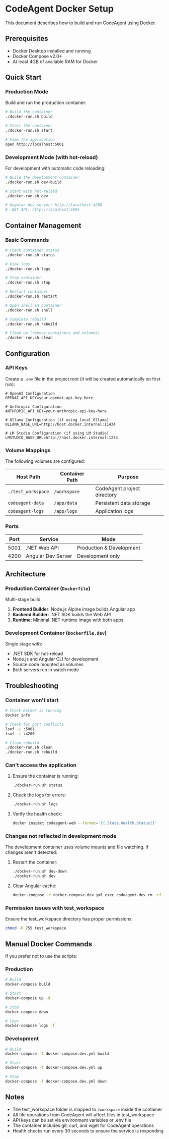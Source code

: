 # CodeAgent Docker Setup

This document describes how to build and run CodeAgent using Docker.

## Prerequisites

- Docker Desktop installed and running
- Docker Compose v2.0+
- At least 4GB of available RAM for Docker

## Quick Start

### Production Mode

Build and run the production container:

```bash
# Build the container
./docker-run.sh build

# Start the container
./docker-run.sh start

# View the application
open http://localhost:5001
```

### Development Mode (with hot-reload)

For development with automatic code reloading:

```bash
# Build the development container
./docker-run.sh dev-build

# Start with hot-reload
./docker-run.sh dev

# Angular dev server: http://localhost:4200
# .NET API: http://localhost:5001
```

## Container Management

### Basic Commands

```bash
# Check container status
./docker-run.sh status

# View logs
./docker-run.sh logs

# Stop container
./docker-run.sh stop

# Restart container
./docker-run.sh restart

# Open shell in container
./docker-run.sh shell

# Complete rebuild
./docker-run.sh rebuild

# Clean up (remove containers and volumes)
./docker-run.sh clean
```

## Configuration

### API Keys

Create a `.env` file in the project root (it will be created automatically on first run):

```env
# OpenAI Configuration
OPENAI_API_KEY=your-openai-api-key-here

# Anthropic Configuration  
ANTHROPIC_API_KEY=your-anthropic-api-key-here

# Ollama Configuration (if using local Ollama)
OLLAMA_BASE_URL=http://host.docker.internal:11434

# LM Studio Configuration (if using LM Studio)
LMSTUDIO_BASE_URL=http://host.docker.internal:1234
```

### Volume Mappings

The following volumes are configured:

| Host Path | Container Path | Purpose |
|-----------|---------------|---------|
| `./test_workspace` | `/workspace` | CodeAgent project directory |
| `codeagent-data` | `/app/data` | Persistent data storage |
| `codeagent-logs` | `/app/logs` | Application logs |

### Ports

| Port | Service | Mode |
|------|---------|------|
| 5001 | .NET Web API | Production & Development |
| 4200 | Angular Dev Server | Development only |

## Architecture

### Production Container (`Dockerfile`)

Multi-stage build:
1. **Frontend Builder**: Node.js Alpine image builds Angular app
2. **Backend Builder**: .NET SDK builds the Web API
3. **Runtime**: Minimal .NET runtime image with both apps

### Development Container (`Dockerfile.dev`)

Single stage with:
- .NET SDK for hot-reload
- Node.js and Angular CLI for development
- Source code mounted as volumes
- Both servers run in watch mode

## Troubleshooting

### Container won't start

```bash
# Check Docker is running
docker info

# Check for port conflicts
lsof -i :5001
lsof -i :4200

# Clean rebuild
./docker-run.sh clean
./docker-run.sh rebuild
```

### Can't access the application

1. Ensure the container is running:
   ```bash
   ./docker-run.sh status
   ```

2. Check the logs for errors:
   ```bash
   ./docker-run.sh logs
   ```

3. Verify the health check:
   ```bash
   docker inspect codeagent-web --format='{{.State.Health.Status}}'
   ```

### Changes not reflected in development mode

The development container uses volume mounts and file watching. If changes aren't detected:

1. Restart the container:
   ```bash
   ./docker-run.sh dev-down
   ./docker-run.sh dev
   ```

2. Clear Angular cache:
   ```bash
   docker-compose -f docker-compose.dev.yml exec codeagent-dev rm -rf /app/src/CodeAgent.Web/client/.angular
   ```

### Permission issues with test_workspace

Ensure the test_workspace directory has proper permissions:

```bash
chmod -R 755 test_workspace
```

## Manual Docker Commands

If you prefer not to use the scripts:

### Production

```bash
# Build
docker-compose build

# Start
docker-compose up -d

# Stop
docker-compose down

# Logs
docker-compose logs -f
```

### Development

```bash
# Build
docker-compose -f docker-compose.dev.yml build

# Start
docker-compose -f docker-compose.dev.yml up

# Stop
docker-compose -f docker-compose.dev.yml down
```

## Notes

- The test_workspace folder is mapped to `/workspace` inside the container
- All file operations from CodeAgent will affect files in test_workspace
- API keys can be set via environment variables or .env file
- The container includes git, curl, and wget for CodeAgent operations
- Health checks run every 30 seconds to ensure the service is responding